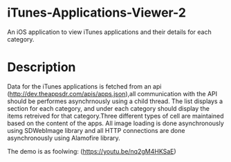 # iTunes-Applications-Viewer-2
An iOS application to view iTunes applications and their details for each category.

# Description
Data for the iTunes applications is fetched from an api (http://dev.theappsdr.com/apis/apps.json),all communication with the API should be performes asynchrnously using a child thread.
The list displays a section for each category, and under each category should display the items retreived for that category.Three different types of cell are maintained based on the content of the apps.
All image loading is done asynchronously using SDWebImage library and all HTTP connections are done asynchronously using Alamofire library.

The demo is as foolwing: (https://youtu.be/nq2gM4HKSaE)
